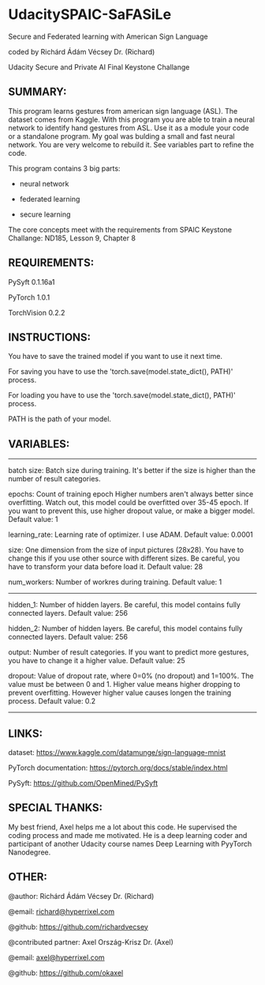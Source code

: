 # UdacitySPAIC-SaFASiLe
Secure and Federated learning with American Sign Language

coded by Richárd Ádám Vécsey Dr. (Richard)

Udacity Secure and Private AI Final Keystone Challange


## SUMMARY:

This program learns gestures from american sign language (ASL). The dataset comes from Kaggle. With this program you are
able to train a neural network to identify hand gestures from ASL. Use it as a module your code or a standalone program.
My goal was bulding a small and fast neural network. You are very welcome to rebuild it. See variables part to refine the
code.

This program contains 3 big parts:

- neural network
    
- federated learning
    
- secure learning

The core concepts meet with the requirements from SPAIC Keystone Challange: ND185, Lesson 9, Chapter 8


## REQUIREMENTS:

PySyft 0.1.16a1

PyTorch 1.0.1

TorchVision 0.2.2


## INSTRUCTIONS:

You have to save the trained model if you want to use it next time.

For saving you have to use the 'torch.save(model.state_dict(), PATH)' process.

For loading you have to use the 'torch.save(model.state_dict(), PATH)' process.

PATH is the path of your model.

    
## VARIABLES:

***************
batch size:    Batch size during training. It's better if the size is higher than the number of result categories.

epochs:        Count of training epoch Higher numbers aren't always better since overfitting. Watch out, this model could be
               overfitted over 35-45 epoch. If you want to prevent this, use higher dropout value, or make a bigger model. 
               Default value: 1
               
learning_rate: Learning rate of optimizer. I use ADAM. Default value: 0.0001

size:          One dimension from the size of input pictures (28x28). You have to change this if you use other source with
               different sizes. Be careful, you have to transform your data before load it. Default value: 28
               
num_workers:   Number of workres during training. Default value: 1

***************
hidden_1:      Number of hidden layers. Be careful, this model contains fully connected layers. Default value: 256

hidden_2:      Number of hidden layers. Be careful, this model contains fully connected layers. Default value: 256

output:        Number of result categories. If you want to predict more gestures, you have to change it a higher value.
               Default value: 25
               
dropout:       Value of dropout rate, where 0=0% (no dropout) and 1=100%. The value must be between 0 and 1. Higher value
               means higher dropping to prevent overfitting. However higher value causes longen the training process.
               Default value: 0.2

***************


## LINKS:

dataset: https://www.kaggle.com/datamunge/sign-language-mnist

PyTorch documentation: https://pytorch.org/docs/stable/index.html

PySyft: https://github.com/OpenMined/PySyft


## SPECIAL THANKS:

My best friend, Axel helps me a lot about this code. He supervised the coding process and made me motivated. He is a deep
learning coder and participant of another Udacity course names Deep Learning with PyyTorch Nanodegree.


## OTHER:

@author: Richárd Ádám Vécsey Dr. (Richard)

@email: richard@hyperrixel.com

@github: https://github.com/richardvecsey


@contributed partner: Axel Ország-Krisz Dr. (Axel)

@email: axel@hyperrixel.com

@github: https://github.com/okaxel
